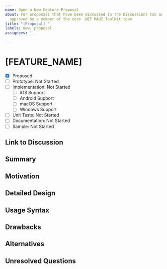 ```yaml
---
name: Open a New Feature Proposal
about: For proposals that have been discussed in the Discussions tab and have been
  approved by a member of the core .NET MAUI Toolkit team
title: "[Proposal] "
labels: new, proposal
assignees: ''

---
```


<!--
Hello, and thanks for your interest in contributing to the .NET MAUI Toolkit! 

If you haven't been invited by a team member to open an Proposal, please instead open a Discussion at https://github.com/communitytoolkit/maui/discussions/new where we can discuss the pros/cons of the feature and its implementation. 

New language feature proposals should fully fill out this template. This should include a complete detailed design, which describes the syntax of the feature, what that syntax means, and how it affects current parts of the spec. Please make sure to point out specific spec sections that need to be updated for this feature.
-->
# [FEATURE_NAME]

* [x] Proposed
* [ ] Prototype: Not Started
* [ ] Implementation: Not Started
  * [ ] iOS Support
  * [ ] Android Support
  * [ ] macOS Support
  * [ ] Windows Support
* [ ] Unit Tests: Not Started
* [ ] Documentation: Not Started
* [ ] Sample: Not Started

## Link to Discussion

<!-- Please link to the completed/approved [Discussion](https://github.com/communitytoolkit/maui/discussions)-->

## Summary
[summary]: #summary

<!-- One paragraph explanation of the feature. -->

## Motivation
[motivation]: #motivation

<!-- Why are we doing this? Which use cases does it enable? What is the expected outcome? -->

## Detailed Design
[design]: #detailed-design

<!-- This is the bulk of the proposal. Explain the design in enough detail for somebody familiar with .NET MAUI to understand, and for somebody familiar with the Community Toolkit to implement, and include examples of how the feature is used. Please include syntax and desired semantics for the change, including linking to the relevant parts of the existing .NET MAUI Toolkit spec to describe the changes necessary to implement this feature. An initial proposal does not need to cover all cases, but it should have enough detail to enable a community member to bring this proposal to design if they so choose. -->

## Usage Syntax
[usage]: #usage-syntax

<!-- Please provide an example of how an end-user will use this feature. If this is a UI control, please an example of the feature being consumed in both a C# UIand a XAML UI. -->

<!-- Here is an example from CharactersValidationBehavior:

### XAML Usage

```xml
<Entry>
    <Entry.Behaviors>
        <toolkit:CharactersValidationBehavior
            CharacterType="Digit"
            MaximumCharacterCount="10"
        />
    </Entry.Behaviors>
</Entry>
```

### C# Usage

```cs
var phoneEntry = new Entry();
phoneEntry.Behaviors.Add(new CharactersValidationBehavior
{
    CharacterType = CharacterType.Digit,
    MaximumCharacterCount = 10
});
```

-->

## Drawbacks
[drawbacks]: #drawbacks

<!-- Why should we *not* do this? -->

## Alternatives
[alternatives]: #alternatives

<!-- What other designs have been considered? What is the impact of not doing this? -->

## Unresolved Questions
[unresolved]: #unresolved-questions

<!-- What parts of the design are still undecided? -->
